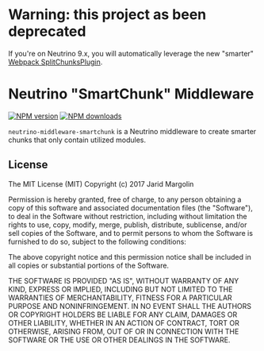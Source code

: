 # Warning: this project as been deprecated

If you're on Neutrino 9.x, you will automatically leverage the new "smarter"
[Webpack SplitChunksPlugin](https://webpack.js.org/plugins/split-chunks-plugin/).

# Neutrino "SmartChunk" Middleware
[![NPM version][npm-image]][npm-url] [![NPM downloads][npm-downloads]][npm-url]

`neutrino-middleware-smartchunk` is a Neutrino middleware to create smarter chunks that only contain utilized modules.

[npm-image]: https://img.shields.io/npm/v/neutrino-middleware-smartchunk.svg
[npm-downloads]: https://img.shields.io/npm/dt/neutrino-middleware-smartchunk.svg
[npm-url]: https://npmjs.org/package/neutrino-middleware-smartchunk

## License

The MIT License (MIT) Copyright (c) 2017 Jarid Margolin

Permission is hereby granted, free of charge, to any person obtaining a copy of this software and associated documentation files (the "Software"), to deal in the Software without restriction, including without limitation the rights to use, copy, modify, merge, publish, distribute, sublicense, and/or sell copies of the Software, and to permit persons to whom the Software is furnished to do so, subject to the following conditions:

The above copyright notice and this permission notice shall be included in all copies or substantial portions of the Software.

THE SOFTWARE IS PROVIDED "AS IS", WITHOUT WARRANTY OF ANY KIND, EXPRESS OR IMPLIED, INCLUDING BUT NOT LIMITED TO THE WARRANTIES OF MERCHANTABILITY, FITNESS FOR A PARTICULAR PURPOSE AND NONINFRINGEMENT. IN NO EVENT SHALL THE AUTHORS OR COPYRIGHT HOLDERS BE LIABLE FOR ANY CLAIM, DAMAGES OR OTHER LIABILITY, WHETHER IN AN ACTION OF CONTRACT, TORT OR OTHERWISE, ARISING FROM, OUT OF OR IN CONNECTION WITH THE SOFTWARE OR THE USE OR OTHER DEALINGS IN THE SOFTWARE.
